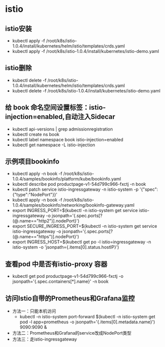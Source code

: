 # istio

## istio安装

- kubectl apply -f /root/k8s/istio-1.0.4/install/kubernetes/helm/istio/templates/crds.yaml
- kubectl apply -f /root/k8s/istio-1.0.4/install/kubernetes/istio-demo.yaml

## istio删除

- kubectl delete -f /root/k8s/istio-1.0.4/install/kubernetes/helm/istio/templates/crds.yaml
- kubectl delete -f /root/k8s/istio-1.0.4/install/kubernetes/istio-demo.yaml

## 给 book 命名空间设置标签：istio-injection=enabled,自动注入Sidecar

- kubectl api-versions | grep admissionregistration
- kubectl create ns book
- kubectl label namespace book istio-injection=enabled
- kubectl get namespace -L istio-injection

## 示例项目bookinfo

- kubectl apply -n book -f /root/k8s/istio-1.0.4/samples/bookinfo/platform/kube/bookinfo.yaml
- kubectl describe pod productpage-v1-54d799c966-fxctj -n book
- kubectl patch service istio-ingressgateway -n istio-system -p '{"spec":{"type":"NodePort"}}'
- kubectl apply -n book -f /root/k8s/istio-1.0.4/samples/bookinfo/networking/bookinfo-gateway.yaml
- export INGRESS_PORT=$(kubectl -n istio-system get service istio-ingressgateway -o jsonpath='{.spec.ports[?(@.name=="http2")].nodePort}')
- export SECURE_INGRESS_PORT=$(kubectl -n istio-system get service istio-ingressgateway -o jsonpath='{.spec.ports[?(@.name=="https")].nodePort}')
- export INGRESS_HOST=$(kubectl get po -l istio=ingressgateway -n istio-system -o 'jsonpath={.items[0].status.hostIP}')

## 查看pod 中是否有istio-proxy 容器

- kubectl get pod productpage-v1-54d799c966-fxctj -o jsonpath='{.spec.containers[*].name}' -n book

## 访问Istio自带的Prometheus和Grafana监控

- 方法一：只能本机访问
  - kubectl -n istio-system port-forward $(kubectl -n istio-system get pod -l app=prometheus -o jsonpath='{.items[0].metadata.name}') 9090:9090 &
- 方法二：Prometheus和Grafana的service改成NodePort类型
- 方法三：走istio-ingressgateway
